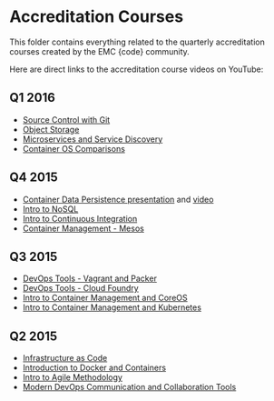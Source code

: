 # Accreditation Courses

This folder contains everything related to the quarterly accreditation courses created by the EMC {code} community.

Here are direct links to the accreditation course videos on YouTube:

## Q1 2016
  - [Source Control with Git](https://www.youtube.com/watch?v=NPEy4F_j5Hc&index=2&list=PLbssOJyyvHuWiBQAg9EFWH570timj2fxt)
  - [Object Storage](https://www.youtube.com/watch?v=1utJnYL28fo&index=4&list=PLbssOJyyvHuWiBQAg9EFWH570timj2fxt)
  - [Microservices and Service Discovery](https://www.youtube.com/watch?v=Q0hcKOa9Gq8&index=5&list=PLbssOJyyvHuWiBQAg9EFWH570timj2fxt)
  - [Container OS Comparisons](https://www.youtube.com/watch?v=sHFQbA7GWMc&index=6&list=PLbssOJyyvHuWiBQAg9EFWH570timj2fxt)

## Q4 2015
  - [Container Data Persistence presentation](http://kendrickcoleman.com/slides/containerpersistence/#/) and [video](https://www.youtube.com/watch?v=4o0WYS32x_E&index=7&list=PLbssOJyyvHuWiBQAg9EFWH570timj2fxt)
  - [Intro to NoSQL](https://www.youtube.com/watch?v=K326pO0Bh-o&list=PLbssOJyyvHuWiBQAg9EFWH570timj2fxt&index=3)
  - [Intro to Continuous Integration](https://www.youtube.com/watch?v=buXwBr9H3VY&list=PLbssOJyyvHuWiBQAg9EFWH570timj2fxt&index=4)
  - [Container Management - Mesos](https://www.youtube.com/watch?v=TkLPr3GexZU&list=PLbssOJyyvHuWiBQAg9EFWH570timj2fxt&index=6)

## Q3 2015
  - [DevOps Tools - Vagrant and Packer](https://www.youtube.com/watch?v=6-7WjA-hHvg&index=2&list=PLbssOJyyvHuWiBQAg9EFWH570timj2fxt)
  - [DevOps Tools - Cloud Foundry](https://www.youtube.com/watch?v=qr_gro2TCGU&index=6&list=PLbssOJyyvHuWiBQAg9EFWH570timj2fxt)
  - [Intro to Container Management and CoreOS](https://www.youtube.com/watch?v=-aQOGsHm_bo&index=8&list=PLbssOJyyvHuWiBQAg9EFWH570timj2fxt)
  - [Intro to Container Management and Kubernetes](https://www.youtube.com/watch?v=qCxYjq7EBHc&index=7&list=PLbssOJyyvHuWiBQAg9EFWH570timj2fxt)

## Q2 2015
  - [Infrastructure as Code](https://www.youtube.com/watch?v=jlEe70W9WoA&index=4&list=PLbssOJyyvHuWiBQAg9EFWH570timj2fxt)
  - [Introduction to Docker and Containers](https://www.youtube.com/watch?v=IEGPzmxyIpo&index=3&list=PLbssOJyyvHuWiBQAg9EFWH570timj2fxt)
  - [Intro to Agile Methodology](https://www.youtube.com/watch?v=78jdpP3jw4A&index=9&list=PLbssOJyyvHuWiBQAg9EFWH570timj2fxt)
  - [Modern DevOps Communication and Collaboration Tools](https://www.youtube.com/watch?v=khMbosLRuFo&index=5&list=PLbssOJyyvHuWiBQAg9EFWH570timj2fxt)

